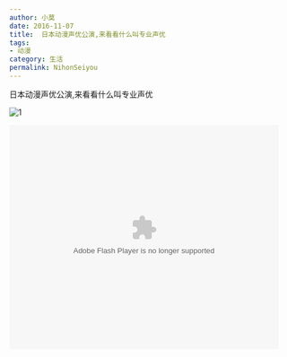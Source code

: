 ```yaml
---
author: 小莫
date: 2016-11-07
title:  日本动漫声优公演,来看看什么叫专业声优
tags: 
- 动漫
category: 生活
permalink: NihonSeiyou
---
```

日本动漫声优公演,来看看什么叫专业声优
<!-- more -->
![1](https://image.xiaomo.info/banner/fujisann.png)

<embed src="https://imgcache.qq.com/tencentvideo_v1/playerv3/TPout.swf?max_age=86400&v=20161117&vid=v0337gd2b1m&auto=0" allowFullScreen="true" quality="high" width="480" height="400" align="middle" allowScriptAccess="always" type="application/x-shockwave-flash"></embed>